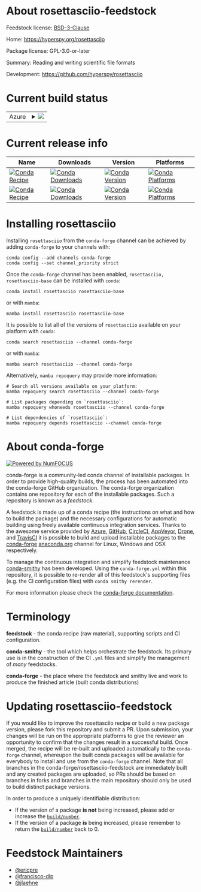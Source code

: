 About rosettasciio-feedstock
============================

Feedstock license: [BSD-3-Clause](https://github.com/conda-forge/rosettasciio-feedstock/blob/main/LICENSE.txt)

Home: https://hyperspy.org/rosettasciio

Package license: GPL-3.0-or-later

Summary: Reading and writing scientific file formats

Development: https://github.com/hyperspy/rosettasciio

Current build status
====================


<table>
    
  <tr>
    <td>Azure</td>
    <td>
      <details>
        <summary>
          <a href="https://dev.azure.com/conda-forge/feedstock-builds/_build/latest?definitionId=19879&branchName=main">
            <img src="https://dev.azure.com/conda-forge/feedstock-builds/_apis/build/status/rosettasciio-feedstock?branchName=main">
          </a>
        </summary>
        <table>
          <thead><tr><th>Variant</th><th>Status</th></tr></thead>
          <tbody><tr>
              <td>linux_64_python3.10.____cpython</td>
              <td>
                <a href="https://dev.azure.com/conda-forge/feedstock-builds/_build/latest?definitionId=19879&branchName=main">
                  <img src="https://dev.azure.com/conda-forge/feedstock-builds/_apis/build/status/rosettasciio-feedstock?branchName=main&jobName=linux&configuration=linux%20linux_64_python3.10.____cpython" alt="variant">
                </a>
              </td>
            </tr><tr>
              <td>linux_64_python3.11.____cpython</td>
              <td>
                <a href="https://dev.azure.com/conda-forge/feedstock-builds/_build/latest?definitionId=19879&branchName=main">
                  <img src="https://dev.azure.com/conda-forge/feedstock-builds/_apis/build/status/rosettasciio-feedstock?branchName=main&jobName=linux&configuration=linux%20linux_64_python3.11.____cpython" alt="variant">
                </a>
              </td>
            </tr><tr>
              <td>linux_64_python3.12.____cpython</td>
              <td>
                <a href="https://dev.azure.com/conda-forge/feedstock-builds/_build/latest?definitionId=19879&branchName=main">
                  <img src="https://dev.azure.com/conda-forge/feedstock-builds/_apis/build/status/rosettasciio-feedstock?branchName=main&jobName=linux&configuration=linux%20linux_64_python3.12.____cpython" alt="variant">
                </a>
              </td>
            </tr><tr>
              <td>linux_64_python3.13.____cp313</td>
              <td>
                <a href="https://dev.azure.com/conda-forge/feedstock-builds/_build/latest?definitionId=19879&branchName=main">
                  <img src="https://dev.azure.com/conda-forge/feedstock-builds/_apis/build/status/rosettasciio-feedstock?branchName=main&jobName=linux&configuration=linux%20linux_64_python3.13.____cp313" alt="variant">
                </a>
              </td>
            </tr><tr>
              <td>linux_64_python3.9.____cpython</td>
              <td>
                <a href="https://dev.azure.com/conda-forge/feedstock-builds/_build/latest?definitionId=19879&branchName=main">
                  <img src="https://dev.azure.com/conda-forge/feedstock-builds/_apis/build/status/rosettasciio-feedstock?branchName=main&jobName=linux&configuration=linux%20linux_64_python3.9.____cpython" alt="variant">
                </a>
              </td>
            </tr><tr>
              <td>osx_64_python3.10.____cpython</td>
              <td>
                <a href="https://dev.azure.com/conda-forge/feedstock-builds/_build/latest?definitionId=19879&branchName=main">
                  <img src="https://dev.azure.com/conda-forge/feedstock-builds/_apis/build/status/rosettasciio-feedstock?branchName=main&jobName=osx&configuration=osx%20osx_64_python3.10.____cpython" alt="variant">
                </a>
              </td>
            </tr><tr>
              <td>osx_64_python3.11.____cpython</td>
              <td>
                <a href="https://dev.azure.com/conda-forge/feedstock-builds/_build/latest?definitionId=19879&branchName=main">
                  <img src="https://dev.azure.com/conda-forge/feedstock-builds/_apis/build/status/rosettasciio-feedstock?branchName=main&jobName=osx&configuration=osx%20osx_64_python3.11.____cpython" alt="variant">
                </a>
              </td>
            </tr><tr>
              <td>osx_64_python3.12.____cpython</td>
              <td>
                <a href="https://dev.azure.com/conda-forge/feedstock-builds/_build/latest?definitionId=19879&branchName=main">
                  <img src="https://dev.azure.com/conda-forge/feedstock-builds/_apis/build/status/rosettasciio-feedstock?branchName=main&jobName=osx&configuration=osx%20osx_64_python3.12.____cpython" alt="variant">
                </a>
              </td>
            </tr><tr>
              <td>osx_64_python3.13.____cp313</td>
              <td>
                <a href="https://dev.azure.com/conda-forge/feedstock-builds/_build/latest?definitionId=19879&branchName=main">
                  <img src="https://dev.azure.com/conda-forge/feedstock-builds/_apis/build/status/rosettasciio-feedstock?branchName=main&jobName=osx&configuration=osx%20osx_64_python3.13.____cp313" alt="variant">
                </a>
              </td>
            </tr><tr>
              <td>osx_64_python3.9.____cpython</td>
              <td>
                <a href="https://dev.azure.com/conda-forge/feedstock-builds/_build/latest?definitionId=19879&branchName=main">
                  <img src="https://dev.azure.com/conda-forge/feedstock-builds/_apis/build/status/rosettasciio-feedstock?branchName=main&jobName=osx&configuration=osx%20osx_64_python3.9.____cpython" alt="variant">
                </a>
              </td>
            </tr><tr>
              <td>osx_arm64_python3.10.____cpython</td>
              <td>
                <a href="https://dev.azure.com/conda-forge/feedstock-builds/_build/latest?definitionId=19879&branchName=main">
                  <img src="https://dev.azure.com/conda-forge/feedstock-builds/_apis/build/status/rosettasciio-feedstock?branchName=main&jobName=osx&configuration=osx%20osx_arm64_python3.10.____cpython" alt="variant">
                </a>
              </td>
            </tr><tr>
              <td>osx_arm64_python3.11.____cpython</td>
              <td>
                <a href="https://dev.azure.com/conda-forge/feedstock-builds/_build/latest?definitionId=19879&branchName=main">
                  <img src="https://dev.azure.com/conda-forge/feedstock-builds/_apis/build/status/rosettasciio-feedstock?branchName=main&jobName=osx&configuration=osx%20osx_arm64_python3.11.____cpython" alt="variant">
                </a>
              </td>
            </tr><tr>
              <td>osx_arm64_python3.12.____cpython</td>
              <td>
                <a href="https://dev.azure.com/conda-forge/feedstock-builds/_build/latest?definitionId=19879&branchName=main">
                  <img src="https://dev.azure.com/conda-forge/feedstock-builds/_apis/build/status/rosettasciio-feedstock?branchName=main&jobName=osx&configuration=osx%20osx_arm64_python3.12.____cpython" alt="variant">
                </a>
              </td>
            </tr><tr>
              <td>osx_arm64_python3.13.____cp313</td>
              <td>
                <a href="https://dev.azure.com/conda-forge/feedstock-builds/_build/latest?definitionId=19879&branchName=main">
                  <img src="https://dev.azure.com/conda-forge/feedstock-builds/_apis/build/status/rosettasciio-feedstock?branchName=main&jobName=osx&configuration=osx%20osx_arm64_python3.13.____cp313" alt="variant">
                </a>
              </td>
            </tr><tr>
              <td>osx_arm64_python3.9.____cpython</td>
              <td>
                <a href="https://dev.azure.com/conda-forge/feedstock-builds/_build/latest?definitionId=19879&branchName=main">
                  <img src="https://dev.azure.com/conda-forge/feedstock-builds/_apis/build/status/rosettasciio-feedstock?branchName=main&jobName=osx&configuration=osx%20osx_arm64_python3.9.____cpython" alt="variant">
                </a>
              </td>
            </tr><tr>
              <td>win_64_python3.10.____cpython</td>
              <td>
                <a href="https://dev.azure.com/conda-forge/feedstock-builds/_build/latest?definitionId=19879&branchName=main">
                  <img src="https://dev.azure.com/conda-forge/feedstock-builds/_apis/build/status/rosettasciio-feedstock?branchName=main&jobName=win&configuration=win%20win_64_python3.10.____cpython" alt="variant">
                </a>
              </td>
            </tr><tr>
              <td>win_64_python3.11.____cpython</td>
              <td>
                <a href="https://dev.azure.com/conda-forge/feedstock-builds/_build/latest?definitionId=19879&branchName=main">
                  <img src="https://dev.azure.com/conda-forge/feedstock-builds/_apis/build/status/rosettasciio-feedstock?branchName=main&jobName=win&configuration=win%20win_64_python3.11.____cpython" alt="variant">
                </a>
              </td>
            </tr><tr>
              <td>win_64_python3.12.____cpython</td>
              <td>
                <a href="https://dev.azure.com/conda-forge/feedstock-builds/_build/latest?definitionId=19879&branchName=main">
                  <img src="https://dev.azure.com/conda-forge/feedstock-builds/_apis/build/status/rosettasciio-feedstock?branchName=main&jobName=win&configuration=win%20win_64_python3.12.____cpython" alt="variant">
                </a>
              </td>
            </tr><tr>
              <td>win_64_python3.13.____cp313</td>
              <td>
                <a href="https://dev.azure.com/conda-forge/feedstock-builds/_build/latest?definitionId=19879&branchName=main">
                  <img src="https://dev.azure.com/conda-forge/feedstock-builds/_apis/build/status/rosettasciio-feedstock?branchName=main&jobName=win&configuration=win%20win_64_python3.13.____cp313" alt="variant">
                </a>
              </td>
            </tr><tr>
              <td>win_64_python3.9.____cpython</td>
              <td>
                <a href="https://dev.azure.com/conda-forge/feedstock-builds/_build/latest?definitionId=19879&branchName=main">
                  <img src="https://dev.azure.com/conda-forge/feedstock-builds/_apis/build/status/rosettasciio-feedstock?branchName=main&jobName=win&configuration=win%20win_64_python3.9.____cpython" alt="variant">
                </a>
              </td>
            </tr>
          </tbody>
        </table>
      </details>
    </td>
  </tr>
</table>

Current release info
====================

| Name | Downloads | Version | Platforms |
| --- | --- | --- | --- |
| [![Conda Recipe](https://img.shields.io/badge/recipe-rosettasciio-green.svg)](https://anaconda.org/conda-forge/rosettasciio) | [![Conda Downloads](https://img.shields.io/conda/dn/conda-forge/rosettasciio.svg)](https://anaconda.org/conda-forge/rosettasciio) | [![Conda Version](https://img.shields.io/conda/vn/conda-forge/rosettasciio.svg)](https://anaconda.org/conda-forge/rosettasciio) | [![Conda Platforms](https://img.shields.io/conda/pn/conda-forge/rosettasciio.svg)](https://anaconda.org/conda-forge/rosettasciio) |
| [![Conda Recipe](https://img.shields.io/badge/recipe-rosettasciio--base-green.svg)](https://anaconda.org/conda-forge/rosettasciio-base) | [![Conda Downloads](https://img.shields.io/conda/dn/conda-forge/rosettasciio-base.svg)](https://anaconda.org/conda-forge/rosettasciio-base) | [![Conda Version](https://img.shields.io/conda/vn/conda-forge/rosettasciio-base.svg)](https://anaconda.org/conda-forge/rosettasciio-base) | [![Conda Platforms](https://img.shields.io/conda/pn/conda-forge/rosettasciio-base.svg)](https://anaconda.org/conda-forge/rosettasciio-base) |

Installing rosettasciio
=======================

Installing `rosettasciio` from the `conda-forge` channel can be achieved by adding `conda-forge` to your channels with:

```
conda config --add channels conda-forge
conda config --set channel_priority strict
```

Once the `conda-forge` channel has been enabled, `rosettasciio, rosettasciio-base` can be installed with `conda`:

```
conda install rosettasciio rosettasciio-base
```

or with `mamba`:

```
mamba install rosettasciio rosettasciio-base
```

It is possible to list all of the versions of `rosettasciio` available on your platform with `conda`:

```
conda search rosettasciio --channel conda-forge
```

or with `mamba`:

```
mamba search rosettasciio --channel conda-forge
```

Alternatively, `mamba repoquery` may provide more information:

```
# Search all versions available on your platform:
mamba repoquery search rosettasciio --channel conda-forge

# List packages depending on `rosettasciio`:
mamba repoquery whoneeds rosettasciio --channel conda-forge

# List dependencies of `rosettasciio`:
mamba repoquery depends rosettasciio --channel conda-forge
```


About conda-forge
=================

[![Powered by
NumFOCUS](https://img.shields.io/badge/powered%20by-NumFOCUS-orange.svg?style=flat&colorA=E1523D&colorB=007D8A)](https://numfocus.org)

conda-forge is a community-led conda channel of installable packages.
In order to provide high-quality builds, the process has been automated into the
conda-forge GitHub organization. The conda-forge organization contains one repository
for each of the installable packages. Such a repository is known as a *feedstock*.

A feedstock is made up of a conda recipe (the instructions on what and how to build
the package) and the necessary configurations for automatic building using freely
available continuous integration services. Thanks to the awesome service provided by
[Azure](https://azure.microsoft.com/en-us/services/devops/), [GitHub](https://github.com/),
[CircleCI](https://circleci.com/), [AppVeyor](https://www.appveyor.com/),
[Drone](https://cloud.drone.io/welcome), and [TravisCI](https://travis-ci.com/)
it is possible to build and upload installable packages to the
[conda-forge](https://anaconda.org/conda-forge) [anaconda.org](https://anaconda.org/)
channel for Linux, Windows and OSX respectively.

To manage the continuous integration and simplify feedstock maintenance
[conda-smithy](https://github.com/conda-forge/conda-smithy) has been developed.
Using the ``conda-forge.yml`` within this repository, it is possible to re-render all of
this feedstock's supporting files (e.g. the CI configuration files) with ``conda smithy rerender``.

For more information please check the [conda-forge documentation](https://conda-forge.org/docs/).

Terminology
===========

**feedstock** - the conda recipe (raw material), supporting scripts and CI configuration.

**conda-smithy** - the tool which helps orchestrate the feedstock.
                   Its primary use is in the construction of the CI ``.yml`` files
                   and simplify the management of *many* feedstocks.

**conda-forge** - the place where the feedstock and smithy live and work to
                  produce the finished article (built conda distributions)


Updating rosettasciio-feedstock
===============================

If you would like to improve the rosettasciio recipe or build a new
package version, please fork this repository and submit a PR. Upon submission,
your changes will be run on the appropriate platforms to give the reviewer an
opportunity to confirm that the changes result in a successful build. Once
merged, the recipe will be re-built and uploaded automatically to the
`conda-forge` channel, whereupon the built conda packages will be available for
everybody to install and use from the `conda-forge` channel.
Note that all branches in the conda-forge/rosettasciio-feedstock are
immediately built and any created packages are uploaded, so PRs should be based
on branches in forks and branches in the main repository should only be used to
build distinct package versions.

In order to produce a uniquely identifiable distribution:
 * If the version of a package **is not** being increased, please add or increase
   the [``build/number``](https://docs.conda.io/projects/conda-build/en/latest/resources/define-metadata.html#build-number-and-string).
 * If the version of a package **is** being increased, please remember to return
   the [``build/number``](https://docs.conda.io/projects/conda-build/en/latest/resources/define-metadata.html#build-number-and-string)
   back to 0.

Feedstock Maintainers
=====================

* [@ericpre](https://github.com/ericpre/)
* [@francisco-dlp](https://github.com/francisco-dlp/)
* [@jlaehne](https://github.com/jlaehne/)


<!-- dummy commit to enable rerendering -->

